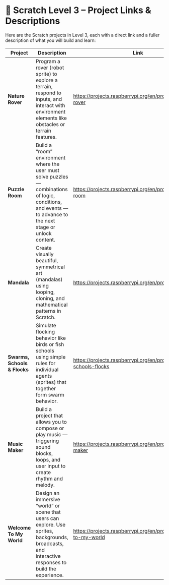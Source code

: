 # 🔵 Scratch Level 3 – Project Links & Descriptions

Here are the Scratch projects in Level 3, each with a direct link and a fuller description of what you will build and learn:

| Project | Description | Link |
|---|-------------|------|
| **Nature Rover** | Program a rover (robot sprite) to explore a terrain, respond to inputs, and interact with environment elements like obstacles or terrain features. | https://projects.raspberrypi.org/en/projects/nature-rover |
| **Puzzle Room** | Build a “room” environment where the user must solve puzzles — combinations of logic, conditions, and events — to advance to the next stage or unlock content. | https://projects.raspberrypi.org/en/projects/puzzle-room |
| **Mandala** | Create visually beautiful, symmetrical art (mandalas) using looping, cloning, and mathematical patterns in Scratch. | https://projects.raspberrypi.org/en/projects/mandala |
| **Swarms, Schools & Flocks** | Simulate flocking behavior like birds or fish schools using simple rules for individual agents (sprites) that together form swarm behavior. | https://projects.raspberrypi.org/en/projects/swarms-schools-flocks |
| **Music Maker** | Build a project that allows you to compose or play music — triggering sound blocks, loops, and user input to create rhythm and melody. | https://projects.raspberrypi.org/en/projects/music-maker |
| **Welcome To My World** | Design an immersive “world” or scene that users can explore. Use sprites, backgrounds, broadcasts, and interactive responses to build the experience. | https://projects.raspberrypi.org/en/projects/welcome-to-my-world |
